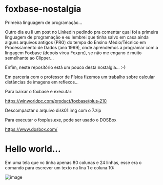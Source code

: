 # foxbase-nostalgia
Primeira linguagem de programação...

Outro dia eu li um post no Linkedin pedindo pra comentar qual foi a primeira linguagem de programação e eu lembrei que tinha salvo em casa ainda alguns arquivos antigos (PRG) do tempo do Ensino Médio/Técnico em Processamento de Dados (ano 1999), onde aprendemos a programar com a lingagem Foxbase (depois virou Foxpro), se não me engano é muito semelhante ao Clipper...

Enfim, neste repositório está um pouco desta nostalgia... :-)

Em parceria com o professor de Física fizemos um trabalho sobre calcular distâncias de imagens em reflexos...

Para baixar o foxbase e executar:

https://winworldpc.com/product/foxbase/plus-210

Descompactar o arquivo disk01.img com o 7.zip

Para executar o foxplus.exe, pode ser usado o DOSBox

https://www.dosbox.com/


# Hello world...

Em uma tela que vc tinha apenas 80 colunas e 24 linhas, esse era o comando para escrever um texto na lina 1 e coluna 10:

![image](https://user-images.githubusercontent.com/57003640/204542219-a75b2bb3-4a85-4768-ba48-092d6f8851e1.png)




